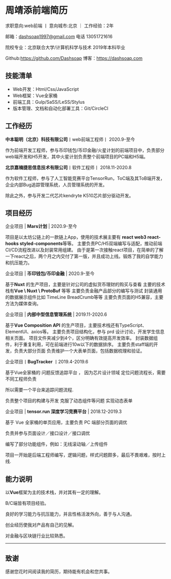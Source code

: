 # 周靖添前端简历

求职意向:web前端  丨     意向城市:北京  ｜ 工作经验：2年

邮箱：dashsoap1997@gmail.com 电话 13051721616

院校专业：北京联合大学/计算机科学与技术 2019年本科毕业

Github:<https://github.com/Dashsoap> 博客：<https://dashsoap.com>

## 技能清单

- Web开发：Html/Css/JavaScript
- Web框架：Vue全家桶
- 前端工具：Gulp/SaSS/LeSS/Stylus
- 版本管理、文档和自动化部署工具：Git/CircleCI

## 工作经历

**中本聪明（北京）科技有限公司**丨web前端工程师丨 2020.9-至今

作为前端开发工程师，参与币印钱包/币印金融/火星计划的前端项目中，负责部分web端开发和H5开发，其中火星计划负责整个前端项目的PC端和H5端。

**北京嘉楠捷思信息技术有限公司**丨软件工程师丨 2018.11-2020.8

作为软件工程师，参与了人工智能竞赛平台TensorRun，ToC端及其ToB端开发，企业内部Bug追踪管理系统，人员管理系统的开发。

除此之外，参与开发二代芯片kendryte K510芯片部分驱动开发。

## 项目经历

企业项目 | **Mars计划** | 2020.9-至今

项目是以太坊公链上的一款链上App，使用的技术展主要有 **react web3 react-hooks styled-components**等等。
主要负责PC/H5双端编写与适配，推动前端CI/CD流程改进以及封装常用组建。
由于是第一次接触react项目，在简单的了解一下react之后，两个月之内交付了第一版，并且成功上线。锻炼了我的自学能力和抗压能力。

企业项目 | **币印钱包/币印金融** | 2020.9-至今

基于**Nuxt** 的生产项目，主要是针对公司的虚拟货币理财的购买与查看
主要的技术栈有**Vue \ Nuxt \ ProtoBuf** 等等
主要负责金融产品部分的编写与测试
封装通用的数据展示组件比如 TimeLine BreadCrumb等等
主要负责页面的H5兼容，主要方法为媒体查询。

企业项目 | **内部中型信息管理系统** | 2019.11-2020.6

基于**Vue Composition API** 的生产项目，主要技术栈还有TypeScript、ElementUI、axios等。
主要负责项目结构化，参与 prd 设计讨论，开发学生信息相关页面。
项目文件夹减少到4个，区分明确有效提高开发效率。
封装数据组件，利于重复利用，可在前端进行10w以下的数据排序。
主要负责staff端的开发，负责大部分页面
负责维护一个大表单页面，包括数据梳理和验证。

企业项目丨**BugTracker** 丨2019.4-2019.6

基于Vue全家桶的 问题反馈追踪平台 ， 因为芯片设计领域 定位问题流程长，需要不同工程师负责

所以需要一个平台来追踪问题流程.

负责整个项目的构建与开发 克服了动态组件等问题 实现动态表单

企业项目 | **tensor.run 深度学习竞赛平台** | 2018.12-2019.3

基于 Vue 全家桶的单页应用，主要负责 PC 端部分页面的调优

负责并参与页面设计／接口设计／接口调优

编写了部分功能组件，例如：无线滚动轴／上传组件

项目一开始是后端工程师编写，逻辑问题，样式问题颇多，最后不畏艰难，按时上线.


## 能力说明

以**Vue**框架为主的技术栈，并对其有一定的理解。

B/C端皆有项目经验。

良好的学习能力与抗压能力，并且性格活泼外向，善于与人沟通。

创业经历使我对产品有自己的见解。

对金融与区块链行业比较熟悉。

---

## 致谢

感谢您花时间阅读我的简历，期待能有机会和您共事。
